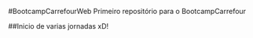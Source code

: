 #BootcampCarrefourWeb
Primeiro repositório para o BootcampCarrefour

##Inicio de varias jornadas xD!
